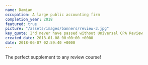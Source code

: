```yaml
---
name: Damian
occupation: A large public accounting firm
completion_year: 2018
featured: true
picture: "/assets/images/banners/review-3.jpg"
key_quote: I'd never have passed without Universal CPA Review
created_date: 2018-01-08 00:00:00 +0000
date: 2018-06-07 02:59:40 +0000
---
```

The perfect supplement to any review course!